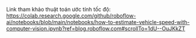 Link tham khảo thuật toán ước tính tốc độ:
https://colab.research.google.com/github/roboflow-ai/notebooks/blob/main/notebooks/how-to-estimate-vehicle-speed-with-computer-vision.ipynb?ref=blog.roboflow.com#scrollTo=1dU--OuJKkZT
